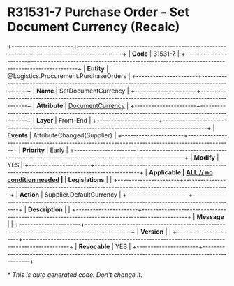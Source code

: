 ﻿---
erp.type: front-end-business-rule
erp.entity: Logistics.Procurement.PurchaseOrders
---

# R31531-7 Purchase Order - Set Document Currency (Recalc)
+----------------------+----------------------------------------------------------------------------------------------+
| **Code**             | 31531-7                                                                                      |
+----------------------+----------------------------------------------------------------------------------------------+
| **Entity**           | @Logistics.Procurement.PurchaseOrders                                                        |
+----------------------+----------------------------------------------------------------------------------------------+
| **Name**             | SetDocumentCurrency                                                                          |
+----------------------+----------------------------------------------------------------------------------------------+
| **Attribute**        | [DocumentCurrency](../entities/Logistics.Procurement.PurchaseOrders.md#documentcurrency)     |
+----------------------+----------------------------------------------------------------------------------------------+
| **Layer**            | Front-End                                                                                    |
+----------------------+----------------------------------------------------------------------------------------------+
| **Events**           | AttributeChanged(Supplier)                                                                   |
+----------------------+----------------------------------------------------------------------------------------------+
| **Priority**         | Early                                                                                        |
+----------------------+----------------------------------------------------------------------------------------------+
| **Modify**           | YES                                                                                          |
+----------------------+----------------------------------------------------------------------------------------------+
| **Applicable         | [ALL // no condition needed](xref:applicable-legislations)                                   |
| Legislations**       |                                                                                              |
+----------------------+----------------------------------------------------------------------------------------------+
| **Action**           | Supplier.DefaultCurrency                                                                     |
+----------------------+----------------------------------------------------------------------------------------------+
| **Description**      |                                                                                              |
+----------------------+----------------------------------------------------------------------------------------------+
| **Message**          |                                                                                              |
+----------------------+----------------------------------------------------------------------------------------------+
| **Version**          |                                                                                              |
+----------------------+----------------------------------------------------------------------------------------------+
| **Revocable**        | YES                                                                                          |
+----------------------+----------------------------------------------------------------------------------------------+

*\* This is auto generated code. Don't change it.*
